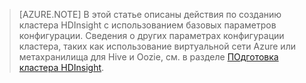 ﻿
> [AZURE.NOTE] В этой статье описаны действия по созданию кластера HDInsight с использованием базовых параметров конфигурации. Сведения о других параметрах конфигурации кластера, таких как использование виртуальной сети Azure или метахранилища для Hive и Oozie, см. в разделе [ПОдготовка кластера HDInsight](http://azure.microsoft.com/documentation/articles/hdinsight-provision-clusters/).


<!--HONumber=42-->
